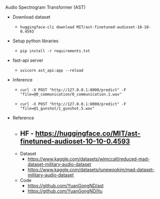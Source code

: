 Audio Spectrogram Transformer (AST)

- Download dataset
    - ```huggingface-cli download MIT/ast-finetuned-audioset-10-10-0.4593```
- Setup python libraries
    - ```pip install -r requirements.txt```

- fast-api server
    - ```uvicorn ast_api:app --reload```

- Inference
    - ```curl -X POST "http://127.0.0.1:8000/predict" -F "file=@0_communication/0_communication.1.wav"```

    - ```curl -X POST "http://127.0.0.1:8000/predict" -F "file=@1_gunshot/1_gunshot.5.wav"```


 - Reference   
    - HF - https://huggingface.co/MIT/ast-finetuned-audioset-10-10-0.4593
        - 
    - Dataset
        - https://www.kaggle.com/datasets/wimccall/reduced-mad-dataset-military-audio-dataset
        - https://www.kaggle.com/datasets/junewookim/mad-dataset-military-audio-dataset
    - Code 
        - https://github.com/YuanGongND/ast
        - https://github.com/YuanGongND/ltu
